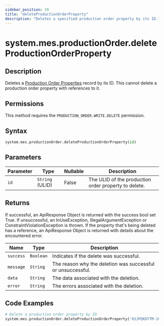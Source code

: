 ```yaml
---
sidebar_position: 19
title: "deleteProductionOrderProperty"
description: "Deletes a specified production order property by its ID."
---
```


# system.mes.productionOrder.deleteProductionOrderProperty

## Description

Deletes a [Production Order Properties](../../data-model/production-order-model/production-order-property) record by its ID.
This cannot delete a production order property with references to it.


## Permissions

This method requires the `PRODUCTION_ORDER.WRITE.DELETE` permission.

## Syntax

```python
system.mes.productionOrder.deleteProductionOrderProperty(id)
```

## Parameters

| Parameter | Type            | Nullable | Description                                          |
|-----------|-----------------|----------|------------------------------------------------------|
| `id`      | `String` (ULID) | False    | The ULID of the production order property to delete. |

## Returns

If successful, an ApiResponse Object is returned with the success bool set True. If unsuccessful, an InUseException, IllegalArgumentException or ConstraintViolationException is thrown.
If the property that's being deleted has a reference, an ApiResponse Object is returned with details about the encountered error.

| Name      | Type      | Description                                                 |
|-----------|-----------|-------------------------------------------------------------|
| `success` | `Boolean` | Indicates if the delete was successful.                     |
| `message` | `String`  | The reason why the deletion was successful or unsuccessful. |
| `data`    | `String`  | The data associated with the deletion.                      |
| `error`   | `String`  | The errors associated with the deletion.                    |

## Code Examples

```python
# Delete a production order property by ID
system.mes.productionOrder.deleteProductionOrderProperty('01JPQKDYTM-1G81VA08-3QS948DK')
```
